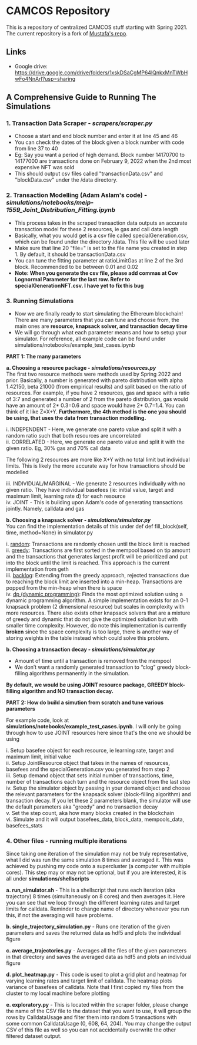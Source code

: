 # CAMCOS Repository 

This is a repository of centralized CAMCOS stuff starting with Spring 2021. The current repository is a fork of [Mustafa's repo](https://github.com/mustafaqazi916/camcos).

## Links

- Google drive: https://drive.google.com/drive/folders/1xskDSaCgMP64lQnkxMnTWbHwFo4NnArI?usp=sharing

## A Comprehensive Guide to Running The Simulations

### 1. Transaction Data Scraper - *scrapers/scraper.py*
- Choose a start and end block number and enter it at line 45 and 46
- You can check the dates of the block given a block number with code from line 37 to 40
- Eg: Say you want a period of high demand. Block number 14170700 to 14177000 are transactions done on February 9, 2022 when the 2nd most expensive NFT was sold
- This should output csv files called "transactionData.csv" and "blockData.csv" under the /data directory.  
### 2. Transaction Modelling (Adam Aslam's code) - *simulations/notebooks/meip-1559_Joint_Distribution_Fitting.ipynb*
- This process takes in the scraped transaction data outputs an accurate transaction model for these 2 resources, ie gas and call data length
- Basically, what you would get is a csv file called specialGeneration.csv, which can be found under the directory /data. This file will be used later
- Make sure that line 20 "file=" is set to the file name you created in step 1. By default, it should be transactionData.csv
- You can tune the fitting parameter at ratioLimitGas at line 2 of the 3rd block. Recommended to be between 0.01 and 0.02
- **Note: When you generate the csv file, please add commas at Cov Lognormal Parameter for the last row. Refer to specialGenerationNFT.csv. I have yet to fix this bug**
### 3. Running Simulations
- Now we are finally ready to start simulating the Ethereum blockchain! There are many parameters that you can tune and choose from, the main ones are **resource, knapsack solver, and transaction decay time**
- We will go through what each parameter means and how to setup your simulator. For reference, all example code can be found under simulations/notebooks/example_test_cases.ipynb

**PART 1: The many parameters**

 **a. Choosing a resource package - *simulations/resources.py*** <br />
The first two resource methods were methods used by Spring 2022 and prior. Basically, a number is generated with
 pareto distribution with alpha 1.42150, beta 21000 (from empirical results) and split based on the ratio of resources.
For example, if you have 2 resources, gas and space with a ratio of 3:7 and generated a number of 2 from the pareto distribution,
gas would have an amount of 2* 0.3=0.6 and space would have 2* 0.7=1.4. You can think of it like Z=X+Y.
**Furthermore, the 4th method is the one you should be using, that uses the data from transaction modelling.**
<br />

i.  INDEPENDENT - Here, we generate one pareto value and split it with a random ratio such that both resources are uncorrelated </br>
ii. CORRELATED - Here, we generate one pareto value and split it with the given ratio. Eg, 30% gas and 70% call data


The following 2 resources are more like X+Y with no total limit but individual limits. This is likely the more accurate way for how transactions should be modelled

iii. INDIVIDUAL/MARGINAL - We generate 2 resources individually with no given ratio. They have individual basefees (ie: initial value, target and maximum limit, learning rate d) for each resource </br>
iv. JOINT - This is building upon Adam's code of generating transactions jointly. Namely, calldata and gas

 **b. Choosing a knapsack solver - *simulations/simulator.py*** <br />
You can find the implementation details of this under def def fill_block(self, time, method=None) in simulator.py

i. <ins>random</ins>: Transactions are randomly chosen until the block limit is reached
<br />
ii. <ins>greedy</ins>: Transactions are first sorted in the mempool based on tip amount and the transactions that 
generates largest profit will be prioritized and put into the block until the limit is reached. This approach is the current implementation from geth 
<br />
iii. <ins>backlog</ins>: Extending from the greedy approach, rejected transactions due to reaching the block limit are 
inserted into a min-heap. Transactions are popped from the min-heap when there is space
<br />
iv. <ins>dp (dynamic programming)</ins>: Finds the most optimized solution using a dynamic programming algorithm. A simple 
implementation exists for an 0-1 knapsack problem (2 dimensional resource) but scales in complexity with more resources. 
There also exists other knapsack solvers that are a mixture of greedy and dynamic that do not give the optimized solution but with smaller time complexity.
However, do note this implementation is currently **broken** since the space complexity is too large, there is another way 
of storing weights in the table instead which could solve this problem.
<br />

**b. Choosing a transaction decay - *simulations/simulator.py*** <br />
- Amount of time until a transaction is removed from the mempool
- We don’t want a randomly generated transaction to “clog” greedy block-filling algorithms permanently in the simulation.

**By default, we would be using JOINT resource package, GREEDY block-filling algorithm and NO transaction decay.** 

**PART 2: How do build a simution from scratch and tune various parameters**

For example code, look at **simulations/notebooks/example_test_cases.ipynb**. I will only be going through how to use JOINT 
resources here since that's the one we should be using

i. Setup basefee object for each resource, ie learning rate, target and maximum limit, initial value </br>
ii. Setup JointResource object that takes in the names of resources, basefees and the specialGeneration.csv you generated from step 2 </br>
iii. Setup demand object that sets initial number of transactions, time, number of transactions each turn and the resource object from the last step </br>
iv. Setup the simulator object by passing in your demand object and choose the relevant parameters for the knapsack 
solver (block-filling algorithm) and transaction decay. If you let these 2 parameters blank, the simulator will
use the default parameters aka "greedy" and no transaction decay </br>
v. Set the step count, aka how many blocks created in the blockchain </br>
vi. Simulate and it will output basefees_data, block_data, mempools_data, basefees_stats

### 4. Other files - running multiple iterations
Since taking one iteration of the simulation may not be truly representative, what I did was run the same simulation
8 times and averaged it. This was achieved by pushing my code onto a supercluster (a computer with multiple cores). 
This step may or may not be optional, but if you are interested, it is all under **simulations/shellscripts**

**a. run_simulator.sh** - This is a shellscript that runs each iteration (aka trajectory) 8 times (simultaneously on 8 cores) and then averages it.
Here you can see that we loop through the different learning rates and target limits for calldata. Reminder to change name 
of directory whenever you run this, if not the averaging will have problems. 

**b. single_trajectory_simulation.py** - Runs one iteration of the given parameters and saves the returned data as hdf5 and plots the individual figure

**c. average_trajectories.py** - Averages all the files of the given parameters in that directory and saves the averaged data as hdf5 and plots an individual figure

**d. plot_heatmap.py** - This code is used to plot a grid plot and heatmap for varying learning rates and 
target limit of calldata. The heatmap plots variance of basefees of calldata. Note that I first copied my files from 
the cluster to my local machine before plotting

**e. exploratory.py** - This is located within the scraper folder, please change the name of the CSV file to the dataset that you want to use, 
it will group the rows by CalldataUsage and filter them into random 5 transactions with some common CalldataUsage (0, 608, 64, 204).
You may change the output CSV of this file as well so you can not accidentally overwrite the other filtered dataset output.
